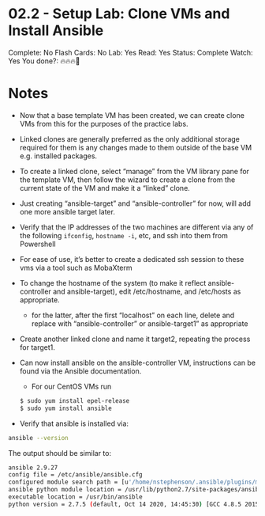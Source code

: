 # 02.2 - Setup Lab: Clone VMs and Install Ansible

Complete: No
Flash Cards: No
Lab: Yes
Read: Yes
Status: Complete
Watch: Yes
You done?: 🔥🔥🔥🌚

# Notes

- Now that a base template VM has been created, we can create clone VMs from this for the purposes of the practice labs.
- Linked clones are generally preferred as the only additional storage required for them is any changes made to them outside of the base VM e.g. installed packages.
- To create a linked clone, select “manage” from the VM library pane for the template VM, then follow the wizard to create a clone from the current state of the VM and make it a “linked” clone.
- Just creating “ansible-target” and “ansible-controller” for now, will add one more ansible target later.
- Verify that the IP addresses of the two machines are different via any of the following `ifconfig`, `hostname -i`, etc, and ssh into them from Powershell
- For ease of use, it’s better to create a dedicated ssh session to these vms via a tool such as MobaXterm
- To change the hostname of the system (to make it reflect ansible-controller and ansible-target), edit /etc/hostname, and /etc/hosts as appropriate.
    - for the latter, after the first “localhost” on each line, delete and replace with “ansible-controller” or ansible-target1” as appropriate
- Create another linked clone and name it target2, repeating the process for target1.
- Can now install ansible on the ansible-controller VM, instructions can be found via the Ansible documentation.
    - For our CentOS VMs run
    
    ```bash
    $ sudo yum install epel-release
    $ sudo yum install ansible
    ```
    
- Verify that ansible is installed via:

```bash
ansible --version
```

The output should be similar to:

```bash
ansible 2.9.27
config file = /etc/ansible/ansible.cfg
configured module search path = [u'/home/nstephenson/.ansible/plugins/modules', u'/usr/share/ansible/plugins/modules']
ansible python module location = /usr/lib/python2.7/site-packages/ansible
executable location = /usr/bin/ansible
python version = 2.7.5 (default, Oct 14 2020, 14:45:30) [GCC 4.8.5 20150623 (Red Hat 4.8.5-44)]
```